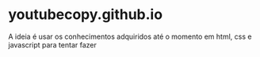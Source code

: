 # youtubecopy.github.io
A ideia é usar os conhecimentos adquiridos até o momento em html, css e javascript para tentar fazer 
